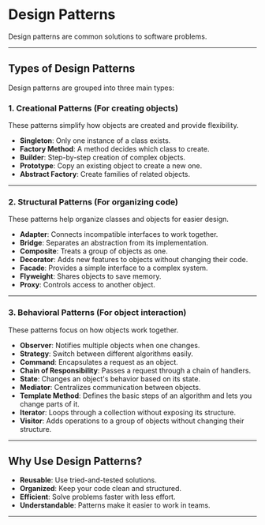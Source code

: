 # Design Patterns

Design patterns are common solutions to software problems. 

---

## Types of Design Patterns

Design patterns are grouped into three main types:

### 1. **Creational Patterns** (For creating objects)
These patterns simplify how objects are created and provide flexibility.

- **Singleton**: Only one instance of a class exists.
- **Factory Method**: A method decides which class to create.
- **Builder**: Step-by-step creation of complex objects.
- **Prototype**: Copy an existing object to create a new one.
- **Abstract Factory**: Create families of related objects.

---

### 2. **Structural Patterns** (For organizing code)
These patterns help organize classes and objects for easier design.

- **Adapter**: Connects incompatible interfaces to work together.
- **Bridge**: Separates an abstraction from its implementation.
- **Composite**: Treats a group of objects as one.
- **Decorator**: Adds new features to objects without changing their code.
- **Facade**: Provides a simple interface to a complex system.
- **Flyweight**: Shares objects to save memory.
- **Proxy**: Controls access to another object.

---

### 3. **Behavioral Patterns** (For object interaction)
These patterns focus on how objects work together.

- **Observer**: Notifies multiple objects when one changes.
- **Strategy**: Switch between different algorithms easily.
- **Command**: Encapsulates a request as an object.
- **Chain of Responsibility**: Passes a request through a chain of handlers.
- **State**: Changes an object's behavior based on its state.
- **Mediator**: Centralizes communication between objects.
- **Template Method**: Defines the basic steps of an algorithm and lets you change parts of it.
- **Iterator**: Loops through a collection without exposing its structure.
- **Visitor**: Adds operations to a group of objects without changing their structure.

---

## Why Use Design Patterns?

- **Reusable**: Use tried-and-tested solutions.
- **Organized**: Keep your code clean and structured.
- **Efficient**: Solve problems faster with less effort.
- **Understandable**: Patterns make it easier to work in teams.

---